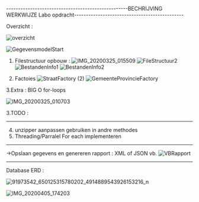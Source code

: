 ---------------------------------------------------BECHRIJVING WERKWIJZE Labo opdracht----------------------------------------------

Overzicht : 

![overzicht](https://user-images.githubusercontent.com/23512215/77491888-4d791f80-6e3f-11ea-840d-5a63fa2198bf.PNG)

![GegevensmodelStart](https://user-images.githubusercontent.com/23512215/77491838-2de1f700-6e3f-11ea-955c-d9f0e8fd3c86.PNG)

1. Filestructuur opbouw :
![IMG_20200325_015509](https://user-images.githubusercontent.com/23512215/77491418-fd4d8d80-6e3d-11ea-9c20-ec1102563519.jpg)
![FileStructuur2](https://user-images.githubusercontent.com/23512215/77854914-6726b800-71ed-11ea-8f5c-765215f40b09.jpg)
![BestandenInfo1](https://user-images.githubusercontent.com/23512215/77850316-f45c1380-71d1-11ea-9c0e-2ceb195e682a.jpg)
![BestandenInfo2](https://user-images.githubusercontent.com/23512215/77850319-f6be6d80-71d1-11ea-8297-c43063af25dc.jpg)

2. Factoies
![StraatFactory (2)](https://user-images.githubusercontent.com/23512215/77851748-0d1cf700-71db-11ea-9ef5-c3f6591ca851.jpg)
![GemeenteProvincieFactory](https://user-images.githubusercontent.com/23512215/77851681-b44d5e80-71da-11ea-9e73-14cd8c22689c.jpg)


3.Extra :
BIG O for-loops

![IMG_20200325_010703](https://user-images.githubusercontent.com/23512215/77491505-3ede3880-6e3e-11ea-8d97-42e6a2d1656a.jpg)

3.TODO :

--------------------------------------------------

4) unzipper aanpassen gebruiken in andre methodes
7) Threading/Parralel For each implementeren

--------------------------------------------------

->Opslaan gegevens en genereren rapport : XML of JSON
vb. 
![VBRapport](https://user-images.githubusercontent.com/23512215/77491973-8addad00-6e3f-11ea-967c-bf7c0ea5d444.PNG)

-----------------------------------------------------
Database
ERD :

![91973542_650125315780202_4914889543926153216_n](https://user-images.githubusercontent.com/23512215/78501573-3f3ed380-775c-11ea-9589-138af645b421.jpg)

![IMG_20200405_174203](https://user-images.githubusercontent.com/23512215/78807806-de660400-79c4-11ea-9637-b2e50f4d2563.jpg)
